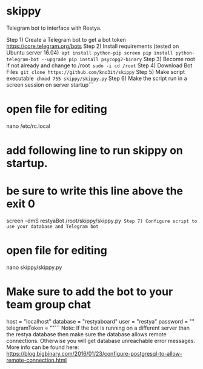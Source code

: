 # skippy
Telegram bot to interface with Restya.

Step 1) Create a Telegram bot to get a bot token https://core.telegram.org/bots
Step 2) Install requirements (tested on Ubuntu server 16.04)```	apt install python-pip screen
pip install python-telegram-bot --upgrade
pip install psycopg2-binary```
Step 3) Become root if not already and change to /root```
sudo -i
cd /root```
Step 4) Download Bot Files```
git clone https://github.com/kno3it/skippy```
Step 5) Make script executable```
chmod 755 skippy/skippy.py```
Step 6) Make the script run in a screen session on server startup```
# open file for editing
nano /etc/rc.local

# add following line to run skippy on startup.
# be sure to write this line above the exit 0
screen -dmS restyaBot /root/skippy/skippy.py```
Step 7) Configure script to use your database and Telegram bot```
# open file for editing
nano skippy/skippy.py

# Make sure to add the bot to your team group chat
host = "localhost"
database = "restyaboard"
user = "restya"
password = ""
telegramToken = ""```
Note:
If the bot is running on a different server than the restya database then make sure
the database allows remote connections. Otherwise you will get database unreachable
error messages. More info can be found here: 
https://blog.bigbinary.com/2016/01/23/configure-postgresql-to-allow-remote-connection.html
